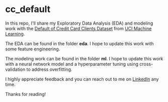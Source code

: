 # cc_default

In this repo, I'll share my Exploratory Data Analysis (EDA) and modeling work with the [Default of Credit Card Clients Dataset](https://www.kaggle.com/datasets/uciml/default-of-credit-card-clients-dataset) from [UCI Machine Learning](https://archive.ics.uci.edu/ml/index.php).

The EDA can be found in the folder **eda**. I hope to update this work with some feature engineering.

The modeling work can be found in the folder **ml**. I hope to update this work with a neural network model and a hyperparameter tuning using cross-validation to address overfitting.

I highly appreciate feedback and you can reach out to me on [LinkedIn](https://www.linkedin.com/in/jaime-data-science/) any time.

Thanks for reading!
